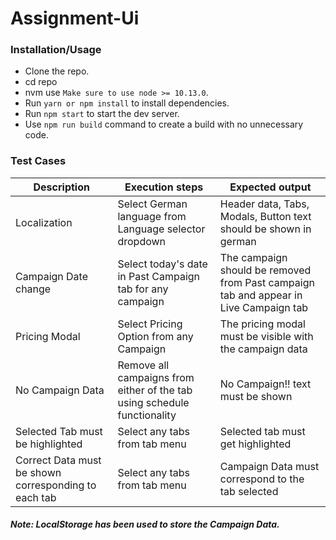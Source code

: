 # Assignment-Ui

### Installation/Usage

- Clone the repo.
- cd repo
- nvm use ```Make sure to use node >= 10.13.0```.
- Run ```yarn or npm install``` to install dependencies.
- Run ``` npm start ``` to start the dev server.
- Use ``` npm run build ``` command to create a build with no unnecessary code.


### Test Cases

|Description | Execution steps | Expected output|
|--- | --- | ---|
|Localization |Select German language from Language selector dropdown | Header data, Tabs, Modals, Button text should be shown in german|
|Campaign Date change | Select today's date in Past Campaign tab for any campaign | The campaign should be removed from Past campaign tab and appear in Live Campaign tab|
|Pricing Modal | Select Pricing Option from any Campaign | The pricing modal must be visible with the campaign data|
|No Campaign Data | Remove all campaigns from either of the tab using schedule functionality | No Campaign!! text must be shown |
|Selected Tab must be highlighted | Select any tabs from tab menu | Selected tab must get highlighted|
|Correct Data must be shown corresponding to each tab | Select any tabs from tab menu | Campaign Data must correspond to the tab selected|

##### Note: LocalStorage has been used to store the Campaign Data.

